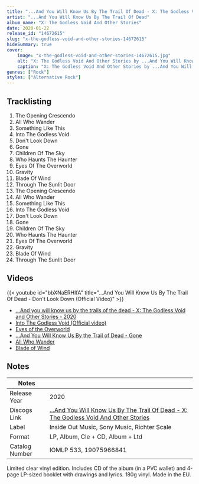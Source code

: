 ```yaml
---
title: "...And You Will Know Us By The Trail Of Dead - X: The Godless Void And Other Stories"
artist: "...And You Will Know Us By The Trail Of Dead"
album_name: "X: The Godless Void And Other Stories"
date: 2020-01-22
release_id: "14672615"
slug: "x-the-godless-void-and-other-stories-14672615"
hideSummary: true
cover:
    image: "x-the-godless-void-and-other-stories-14672615.jpg"
    alt: "X: The Godless Void And Other Stories by ...And You Will Know Us By The Trail Of Dead"
    caption: "X: The Godless Void And Other Stories by ...And You Will Know Us By The Trail Of Dead"
genres: ["Rock"]
styles: ["Alternative Rock"]
---
```


## Tracklisting
1. The Opening Crescendo
2. All Who Wander
3. Something Like This
4. Into The Godless Void
5. Don't Look Down
6. Gone
7. Children Of The Sky
8. Who Haunts The Haunter
9. Eyes Of The Overworld
10. Gravity
11. Blade Of Wind
12. Through The Sunlit Door
13. The Opening Crescendo
14. All Who Wander
15. Something Like This
16. Into The Godless Void
17. Don't Look Down
18. Gone
19. Children Of The Sky
20. Who Haunts The Haunter
21. Eyes Of The Overworld
22. Gravity
23. Blade Of Wind
24. Through The Sunlit Door

## Videos
{{< youtube id="bbXNaERHIfA" title="...And You Will Know Us By The Trail Of Dead - Don't Look Down (Official Video)" >}}
- [...And you will know us by the trails of the dead - X: The Godless Void and Other Stories - 2020](https://www.youtube.com/watch?v=hAuVx4AnojE)
- [Into The Godless Void (Official video)](https://www.youtube.com/watch?v=qwPvnMdAXyA)
- [Eyes of the Overworld](https://www.youtube.com/watch?v=KzasmD30QI4)
- [...And You Will Know Us By the Trail of Dead - Gone](https://www.youtube.com/watch?v=tk_abF9lepo)
- [All Who Wander](https://www.youtube.com/watch?v=Ct8qSO_0PVo)
- [Blade of Wind](https://www.youtube.com/watch?v=jzy07GNDUO0)


## Notes

| Notes          |             |
| ---------------| ----------- |
| Release Year   | 2020 |
| Discogs Link   | [...And You Will Know Us By The Trail Of Dead - X: The Godless Void And Other Stories](https://www.discogs.com/release/14672615-And-You-Will-Know-Us-By-The-Trail-Of-Dead-X-The-Godless-Void-And-Other-Stories) |
| Label          | Inside Out Music, Sony Music, Richter Scale |
| Format         | LP, Album, Cle + CD, Album + Ltd |
| Catalog Number | IOMLP 533, 19075966841 |

Limited clear vinyl edition. Includes CD of the album (in a PVC wallet) and 4-page LP-sized booklet with drawings and lyrics. 180g vinyl. Made in the EU.

